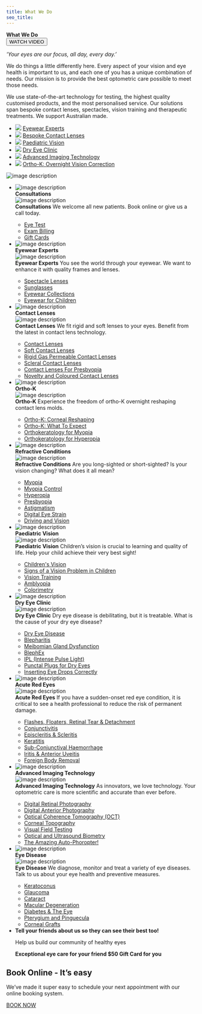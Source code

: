 ```yaml
---
title: What We Do
seo_title:
---
```


<div class="who-we-are__header content-section simple-section content-section--white-color content-section--with-overlay white--overlay text-center" style="background-image: url(/assets/images/WHAT_WE-DO_HeaderImage.jpg);">
<div class="container">
<div class="content-section__haeding video-section__heading">
<strong class="haeding__top-text top-text--small">What We Do</strong>
</div>
<div class="main-video__container" hidden>
<video id="main-video" class="video-js vjs-default-skin vjs-big-play-centered" controls preload="auto" data-setup='{"fluid":true}'>
<source src="/assets/videos/what-we-do.mp4" type='video/mp4' />
</video>
</div>
<button id="play-video-button" onclick="playMainVideo();" class="btn btn--transparent">WATCH VIDEO</button>
</div>
</div>
<div class="intro-section" style="background-image: url(/assets/images/intro-bg.png);">
<div class="container">
<div class="intro-section__wrap">
<div class="intro-section__row">
<div class="intro-section__col intro-section__col_content">
<p><em>'Your eyes are our focus, all day, every day.’</em></p>
<p>We do things a little differently here. Every aspect of your vision and eye health is important to us, and each one of you has a unique combination of needs. Our mission is to provide the best optometric care possible to meet those needs. </p>
<p>We use state-of-the-art technology for testing, the highest quality customised products, and the most personalised service. Our solutions span bespoke contact lenses, spectacles, vision training and therapeutic treatments. We support Australian made.</p></div>
<div class="intro-section__col intro-section__col_sidebar">
<ul class="intro-section__list">
<li>
<span class="ico-holder">
<img src="/assets/images/icon01.png">
</span>
<a href="/what-we-do/eyewear-collections">
<span class="list-text">Eyewear Experts</span>
</a>
</li>
<li>
<span class="ico-holder">
<img src="/assets/images/icon02.png">
</span>
<a href="/what-we-do/contact-lenses">
<span class="list-text">Bespoke Contact Lenses</span>
</a>
</li>
<li>
<span class="ico-holder">
<img src="/assets/images/icon03.png">
</span>
<a href="/what-we-do/childrens-vision">
<span class="list-text">Paediatric Vision</span>
</a>
</li>
<li>
<span class="ico-holder">
<img src="/assets/images/icon04.png">
</span>
<a href="/what-we-do/dry-eye-disease">
<span class="list-text">Dry Eye Clinic</span>
</a>
</li>
<li>
<span class="ico-holder">
<img src="/assets/images/icon05.png">
</span>
<a href="/what-we-do/oct">
<span class="list-text">Advanced Imaging Technology</span>
</a>
</li>
<li>
<span class="ico-holder">
<img src="/assets/images/icon06.png">
</span>
<a href="/what-we-do/orthokeratology-corneal-reshaping">
<span class="list-text">Ortho-K: Overnight  Vision Correction</span>
</a>
</li>
</ul>
</div>
</div>
</div>
</div>
<span class="intro-section__rectangle">
<img src="/assets/images/rectangle-img.png" alt="image description">
</span>
</div>
<div class="what-we-do-section">
<ul class="what-we-do-list">
<li class="what-we-do-box">
<div class="what-we-do-inner hover-elem" style="background-image: url(/assets/images/1-Consultations.jpg);">
<div class="overlay"  >
<div class="services__icon">
<img src="/assets/images/icon01.png" alt="image description">
</div>
<strong class="services__title">Consultations </strong>
</div>
<div class="what-we-do-inner__rollover opener">
<div class="what-we-do-inner__rollover__box">
<div class="what-we-do-inner__icon">
<img src="/assets/images/icon01.png" alt="image description">
</div>
<strong class="name">Consultations</strong>
<span class="description">We welcome all new patients. Book online or give us a call today.</span>
<ul class="links">
<li><a href="/what-we-do/eye-exam"> Eye Test</a></li>
<li><a href="/what-we-do/exam-billing"> Exam Billing</a></li>
<li><a href="/what-we-do/gift-cards"> Gift Cards</a></li>
</ul>
</div>
</div>
</div>
</li>
<li class="what-we-do-box">
<div class="what-we-do-inner hover-elem" style="background-image: url(/assets/images/2-EyewearExperts.jpg);">
<div class="overlay"  >
<div class="services__icon">
<img src="/assets/images/icon07.png" alt="image description">
</div>
<strong class="services__title">Eyewear Experts </strong>
</div>
<div class="what-we-do-inner__rollover opener">
<div class="what-we-do-inner__rollover__box">
<div class="what-we-do-inner__icon">
<img src="/assets/images/icon07.png" alt="image description">
</div>
<strong class="name">Eyewear Experts</strong>
<span class="description">You see the world through your eyewear. We want to enhance it with quality frames and lenses.</span>
<ul class="links">
<li><a href="/what-we-do/glasses"> Spectacle Lenses</a></li>
<li><a href="/what-we-do/sunglasses"> Sunglasses</a></li>
<li><a href="/what-we-do/eyewear-collections"> Eyewear Collections</a></li>
<li><a href="/what-we-do/childrens-eyewear"> Eyewear for Children</a></li>
</ul>
</div>
</div>
</div>
</li>
<li class="what-we-do-box">
<div class="what-we-do-inner hover-elem" style="background-image: url(/assets/images/3-ContactLenses.jpg);">
<div class="overlay"  >
<div class="services__icon">
<img src="/assets/images/icon02.png" alt="image description">
</div>
<strong class="services__title">Contact Lenses </strong>
</div>
<div class="what-we-do-inner__rollover opener">
<div class="what-we-do-inner__rollover__box">
<div class="what-we-do-inner__icon">
<img src="/assets/images/icon02.png" alt="image description">
</div>
<strong class="name">Contact Lenses</strong>
<span class="description">We fit rigid and soft lenses to your eyes. Benefit from the latest in contact lens technology.</span>
<ul class="links">
<li><a href="/what-we-do/contact-lenses"> Contact Lenses</a></li>
<li><a href="/what-we-do/soft-contact-lenses"> Soft Contact Lenses</a></li>
<li><a href="/what-we-do/gas-permeable-contact-lenses"> Rigid Gas Permeable Contact Lenses</a></li>
<li><a href="/what-we-do/scleral-contact-lenses"> Scleral Contact Lenses</a></li>
<li><a href="/what-we-do/contact-lenses-for-presbyopia"> Contact Lenses For Presbyopia</a></li>
<li><a href="/what-we-do/novelty-and-coloured-contact-lenses"> Novelty and Coloured Contact Lenses</a></li>
</ul>
</div>
</div>
</div>
</li>
<li class="what-we-do-box">
<div class="what-we-do-inner hover-elem" style="background-image: url(/assets/images/4-Ortho-K.jpg);">
<div class="overlay"  >
<div class="services__icon">
<img src="/assets/images/icon06.png" alt="image description">
</div>
<strong class="services__title">Ortho-K </strong>
</div>
<div class="what-we-do-inner__rollover opener">
<div class="what-we-do-inner__rollover__box">
<div class="what-we-do-inner__icon">
<img src="/assets/images/icon06.png" alt="image description">
</div>
<strong class="name">Ortho-K</strong>
<span class="description">Experience the freedom of ortho-K overnight reshaping contact lens molds.</span>
<ul class="links">
<li><a href="/what-we-do/orthokeratology-corneal-reshaping"> Ortho-K: Corneal Reshaping</a></li>
<li><a href="/what-we-do/ortho-k-what-to-expect"> Ortho-K: What To Expect</a></li>
<li><a href="/what-we-do/orthokeratology-for-myopia"> Orthokeratology for Myopia</a></li>
<li><a href="/what-we-do/orthokeratology-for-hyperopia"> Orthokeratology for Hyperopia</a></li>
</ul>
</div>
</div>
</div>
</li>
<li class="what-we-do-box">
<div class="what-we-do-inner hover-elem" style="background-image: url(/assets/images/5-RefractiveConditions.jpg);">
<div class="overlay"  >
<div class="services__icon">
<img src="/assets/images/icon08.png" alt="image description">
</div>
<strong class="services__title">Refractive Conditions </strong>
</div>
<div class="what-we-do-inner__rollover opener">
<div class="what-we-do-inner__rollover__box">
<div class="what-we-do-inner__icon">
<img src="/assets/images/icon08.png" alt="image description">
</div>
<strong class="name">Refractive Conditions</strong>
<span class="description">Are you long-sighted or short-sighted? Is your vision changing? What does it all mean?</span>
<ul class="links">
<li><a href="/what-we-do/myopia"> Myopia</a></li>
<li><a href="/what-we-do/myopia-control"> Myopia Control</a></li>
<li><a href="/what-we-do/hyperopia"> Hyperopia</a></li>
<li><a href="/what-we-do/presbyopia"> Presbyopia</a></li>
<li><a href="/what-we-do/astigmatism"> Astigmatism</a></li>
<li><a href="/what-we-do/digital-eye-strain"> Digital Eye Strain</a></li>
<li><a href="/what-we-do/driving-and-vision"> Driving and Vision</a></li>
</ul>
</div>
</div>
</div>
</li>
<li class="what-we-do-box">
<div class="what-we-do-inner hover-elem" style="background-image: url(/assets/images/6-PaediatricVision.jpg);">
<div class="overlay"  >
<div class="services__icon">
<img src="/assets/images/icon03.png" alt="image description">
</div>
<strong class="services__title">Paediatric Vision </strong>
</div>
<div class="what-we-do-inner__rollover opener">
<div class="what-we-do-inner__rollover__box">
<div class="what-we-do-inner__icon">
<img src="/assets/images/icon03.png" alt="image description">
</div>
<strong class="name">Paediatric Vision</strong>
<span class="description">Children’s vision is crucial to learning and quality of life. Help your child achieve their very best sight!</span>
<ul class="links">
<li><a href="/what-we-do/childrens-vision"> Children's Vision</a></li>
<li><a href="/what-we-do/signs-of-vision-problem-children"> Signs of a Vision Problem in Children</a></li>
<li><a href="/what-we-do/vision-training"> Vision Training</a></li>
<li><a href="/what-we-do/amblyopia"> Amblyopia</a></li>
<li><a href="/what-we-do/colorimetry"> Colorimetry</a></li>
</ul>
</div>
</div>
</div>
</li>
<li class="what-we-do-box">
<div class="what-we-do-inner hover-elem" style="background-image: url(/assets/images/7-DryEyeClinic.jpg);">
<div class="overlay"  >
<div class="services__icon">
<img src="/assets/images/icon04.png" alt="image description">
</div>
<strong class="services__title">Dry Eye Clinic </strong>
</div>
<div class="what-we-do-inner__rollover opener">
<div class="what-we-do-inner__rollover__box">
<div class="what-we-do-inner__icon">
<img src="/assets/images/icon04.png" alt="image description">
</div>
<strong class="name">Dry Eye Clinic</strong>
<span class="description">Dry eye disease is debilitating, but it is treatable. What is the cause of your dry eye disease?</span>
<ul class="links">
<li><a href="/what-we-do/dry-eye-disease"> Dry Eye Disease</a></li>
<li><a href="/what-we-do/blepharitis"> Blepharitis</a></li>
<li><a href="/what-we-do/meibomian-gland-dysfunction"> Meibomian Gland Dysfunction</a></li>
<li><a href="/what-we-do/blephex"> BlephEx</a></li>
<li><a href="/what-we-do/ipl"> IPL (Intense Pulse Light)</a></li>
<li><a href="/what-we-do/punctal-plugs"> Punctal Plugs for Dry Eyes</a></li>
<li><a href="/what-we-do/eye-drops"> Inserting Eye Drops Correctly</a></li>
</ul>
</div>
</div>
</div>
</li>
<li class="what-we-do-box">
<div class="what-we-do-inner hover-elem" style="background-image: url(/assets/images/8-AcuteRedEyes.jpg);">
<div class="overlay"  >
<div class="services__icon">
<img src="/assets/images/icon09.png" alt="image description">
</div>
<strong class="services__title">Acute Red Eyes </strong>
</div>
<div class="what-we-do-inner__rollover opener">
<div class="what-we-do-inner__rollover__box">
<div class="what-we-do-inner__icon">
<img src="/assets/images/icon09.png" alt="image description">
</div>
<strong class="name">Acute Red Eyes</strong>
<span class="description">If you have a sudden-onset red eye condition, it is critical to see a health professional to reduce the risk of permanent damage.</span>
<ul class="links">
<li><a href="/what-we-do/flashes-floaters-retinal-tear-detachment"> Flashes, Floaters, Retinal Tear & Detachment</a></li>
<li><a href="/what-we-do/conjunctivitis"> Conjunctivitis</a></li>
<li><a href="/what-we-do/episcleritis-and-scleritis"> Episcleritis & Scleritis</a></li>
<li><a href="/what-we-do/keratitis"> Keratitis</a></li>
<li><a href="/what-we-do/sub-conjunctival-haemorrhage"> Sub-Conjunctival Haemorrhage</a></li>
<li><a href="/what-we-do/iritis-and-anterior-uveitis"> Iritis & Anterior Uveitis</a></li>
<li><a href="/what-we-do/foreign-body-removal"> Foreign Body Removal</a></li>
</ul>
</div>
</div>
</div>
</li>
<li class="what-we-do-box">
<div class="what-we-do-inner hover-elem" style="background-image: url(/assets/images/9-AdvancedImagingTechnology.jpg);">
<div class="overlay"  >
<div class="services__icon">
<img src="/assets/images/icon05.png" alt="image description">
</div>
<strong class="services__title">Advanced Imaging Technology </strong>
</div>
<div class="what-we-do-inner__rollover opener">
<div class="what-we-do-inner__rollover__box">
<div class="what-we-do-inner__icon">
<img src="/assets/images/icon05.png" alt="image description">
</div>
<strong class="name">Advanced Imaging Technology</strong>
<span class="description">As innovators, we love technology. Your optometric care is more scientific and accurate than ever before.</span>
<ul class="links">
<li><a href="/what-we-do/retinal-photography"> Digital Retinal Photography</a></li>
<li><a href="/what-we-do/anterior-imaging"> Digital Anterior Photography</a></li>
<li><a href="/what-we-do/oct"> Optical Coherence Tomography (OCT)</a></li>
<li><a href="/what-we-do/corneal-topography"> Corneal Topography</a></li>
<li><a href="/what-we-do/visual-field-testing"> Visual Field Testing</a></li>
<li><a href="/what-we-do/optical-biometry"> Optical and Ultrasound Biometry</a></li>
<li><a href="/what-we-do/auto-phoropter"> The Amazing Auto-Phoropter!</a></li>
</ul>
</div>
</div>
</div>
</li>
<li class="what-we-do-box">
<div class="what-we-do-inner hover-elem" style="background-image: url(/assets/images/10-EyeDisease.jpg);">
<div class="overlay"  >
<div class="services__icon">
<img src="/assets/images/icon10.png" alt="image description">
</div>
<strong class="services__title">Eye Disease </strong>
</div>
<div class="what-we-do-inner__rollover opener">
<div class="what-we-do-inner__rollover__box">
<div class="what-we-do-inner__icon">
<img src="/assets/images/icon10.png" alt="image description">
</div>
<strong class="name">Eye Disease</strong>
<span class="description">We diagnose, monitor and treat a variety of eye diseases. Talk to us about your eye health and preventive measures.</span>
<ul class="links">
<li><a href="/what-we-do/keratoconus"> Keratoconus</a></li>
<li><a href="/what-we-do/glaucoma"> Glaucoma</a></li>
<li><a href="/what-we-do/cataract"> Cataract</a></li>
<li><a href="/what-we-do/macular-degeneration"> Macular Degeneration</a></li>
<li><a href="/what-we-do/diabetes-and-the-eye"> Diabetes & The Eye</a></li>
<li><a href="/what-we-do/pterygium-pinguecula"> Pterygium and Pinguecula</a></li>
<li><a href="/what-we-do/corneal-grafts"> Corneal Grafts</a></li>
</ul>
</div>
</div>
</div>
</li>
<li class="what-we-do-box what-we-do-box-double">
<div class="what-we-do-inner hover-elem" style="background-image: url('/assets/images/img30-lilac.jpg');">
<div class="container">
<div class="content-section--white-color">
<div class="content-section__haeding haeding__with-extra-border">
<strong class="haeding__top-text top-text--small">Tell your friends about us so they can see their best too!</strong>
<p>Help us build our community of healthy eyes</p>
</div>
<strong class="promo-text">Exceptional eye care for your friend <span>$50 Gift Card for you</span></strong>
</div>
</div>
</div>
</li>
</ul>
</div>
<div class="content-section online-book-section"
 style="background-image: url(/assets/images/img38.jpg);">
<div class="container">
<div class="online-box">
<div class="online-box-heading">
<h2>Book Online - It’s easy</h2>
</div>
<p>We’ve made it super easy to schedule your next appointment with our online booking system.</p>
<a href="/contact" class="btn btn--light-blue">BOOK NOW</a>
</div>
</div>
</div>
